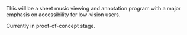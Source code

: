 This will be a sheet music viewing and annotation
program with a major emphasis on accessibility for
low-vision users.

Currently in proof-of-concept stage.
